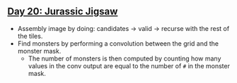 ## [Day 20: Jurassic Jigsaw](https://adventofcode.com/2020/day/20)

- Assembly image by doing: candidates -> valid -> recurse with the rest of the tiles.
- Find monsters by performing a convolution between the grid and the monster mask.
  - The number of monsters is then computed by counting how many values in the conv output are equal to the number of `#` in the monster mask.

